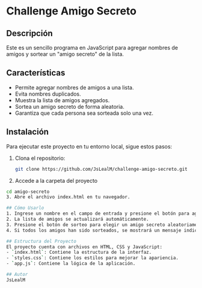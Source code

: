 # Challenge Amigo Secreto

## Descripción
Este es un sencillo programa en JavaScript para agregar nombres de amigos y sortear un "amigo secreto" de la lista.

## Características
- Permite agregar nombres de amigos a una lista.
- Evita nombres duplicados.
- Muestra la lista de amigos agregados.
- Sortea un amigo secreto de forma aleatoria.
- Garantiza que cada persona sea sorteada solo una vez.

## Instalación
Para ejecutar este proyecto en tu entorno local, sigue estos pasos:
1. Clona el repositorio:
   ```sh
   git clone https://github.com/JsLealM/challenge-amigo-secreto.git
2. Accede a la carpeta del proyecto
  ```sh
  cd amigo-secreto
3. Abre el archivo index.html en tu navegador.

## Cómo Usarlo
1. Ingrese un nombre en el campo de entrada y presione el botón para agregarlo.
2. La lista de amigos se actualizará automáticamente.
3. Presione el botón de sorteo para elegir un amigo secreto aleatoriamente.
4. Si todos los amigos han sido sorteados, se mostrará un mensaje indicándolo.

## Estructura del Proyecto
El proyecto cuenta con archivos en HTML, CSS y JavaScript:
- `index.html`: Contiene la estructura de la interfaz.
- `styles.css`: Contiene los estilos para mejorar la apariencia.
- `app.js`: Contiene la lógica de la aplicación.

## Autor
JsLealM